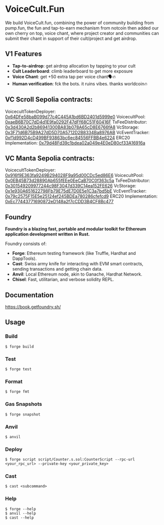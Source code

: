 # VoiceCult.Fun
We build VoiceCult.fun, combining the power of community building from pump.fun, the fun and tap-to-earn mechanism from notcoin then added our own cherry on top, voice chant, where project creator and communities can submit their chant in support of their cult/project and get airdrop.


## V1 Features
-   **Tap-to-airdrop**: get airdrop allocation by tapping to your cult
-   **Cult Leaderboard**: climb leaderboard to get more exposure
-   **Voice Chant**: get +50 extra tap per voice chant🗣️🔥
-   **Human verification**: fck the bots. it ruins vibes. thanks worldcoin🔥


## VC Scroll Sepolia contracts:
VoicecultTokenDeployer: [0x64DFe58baB099d77c4C445A1bd6BD2401d5999e0](https://sepolia.scrollscan.dev/address/0x64DFe58baB099d77c4C445A1bd6BD2401d5999e0)
VoicecultPool: [0xaeB6B70C7dD4d1E9fa0292F47dFf68C51F60416F](https://sepolia.scrollscan.dev/address/0xaeB6B70C7dD4d1E9fa0292F47dFf68C51F60416F)
TxFeeDistributor: [0x3d430A2d2b86941300BA83b078A65cD8E6766fA8](https://sepolia.scrollscan.dev/address/0x3d430A2d2b86941300BA83b078A65cD8E6766fA8)
VcStorage: [0x3F71d6B75B9A27dD5D70A5712D2B8334Ba8976AB](https://sepolia.scrollscan.dev/address/0x3F71d6B75B9A27dD5D70A5712D2B8334Ba8976AB)
VcEventTracker: [0xf1d992D4cD499BF93863bc6ec84556FFBB4e6224](https://sepolia.scrollscan.dev/address/0xf1d992D4cD499BF93863bc6ec84556FFBB4e6224)
ERC20 Implementation: [0x79d48Fd39c1bdea02a049e4E0eD80cf33A16916a](https://sepolia.scrollscan.dev/address/0x79d48Fd39c1bdea02a049e4E0eD80cf33A16916a)

## VC Manta Sepolia contracts:
VoicecultTokenDeployer: [0x916f9E363fa9249B294028F9a95d00CDc5ed86E6](https://pacific-explorer.sepolia-testnet.manta.network/address/0x916f9E363fa9249B294028F9a95d00CDc5ed86E6)
VoicecultPool: [0x0EB45B73d28890Ab655fEEe0EeCaB70C0f363c5a](https://pacific-explorer.sepolia-testnet.manta.network/address/0x0EB45B73d28890Ab655fEEe0EeCaB70C0f363c5a)
TxFeeDistributor: [0x301549209977244c98F3047d339C14ea152FE626](https://pacific-explorer.sepolia-testnet.manta.network/address/0x301549209977244c98F3047d339C14ea152FE626)
VcStorage: [0x1e930A651622798Fb79E75dE7D0E5e1C3a7bd5bE](https://pacific-explorer.sepolia-testnet.manta.network/address/0x1e930A651622798Fb79E75dE7D0E5e1C3a7bd5bE)
VcEventTracker: [0x79c2575F15E5e25124ef245BDEa780286cfefcd9](https://pacific-explorer.sepolia-testnet.manta.network/address/0x79c2575F15E5e25124ef245BDEa780286cfefcd9)
ERC20 Implementation: [0xEc77443771690872eD148a2f7cCDD3B4CF8Bc477](https://pacific-explorer.sepolia-testnet.manta.network/address/0xEc77443771690872eD148a2f7cCDD3B4CF8Bc477)

## Foundry

**Foundry is a blazing fast, portable and modular toolkit for Ethereum application development written in Rust.**

Foundry consists of:

-   **Forge**: Ethereum testing framework (like Truffle, Hardhat and DappTools).
-   **Cast**: Swiss army knife for interacting with EVM smart contracts, sending transactions and getting chain data.
-   **Anvil**: Local Ethereum node, akin to Ganache, Hardhat Network.
-   **Chisel**: Fast, utilitarian, and verbose solidity REPL.

## Documentation

https://book.getfoundry.sh/

## Usage

### Build

```shell
$ forge build
```

### Test

```shell
$ forge test
```

### Format

```shell
$ forge fmt
```

### Gas Snapshots

```shell
$ forge snapshot
```

### Anvil

```shell
$ anvil
```

### Deploy

```shell
$ forge script script/Counter.s.sol:CounterScript --rpc-url <your_rpc_url> --private-key <your_private_key>
```

### Cast

```shell
$ cast <subcommand>
```

### Help

```shell
$ forge --help
$ anvil --help
$ cast --help
```
